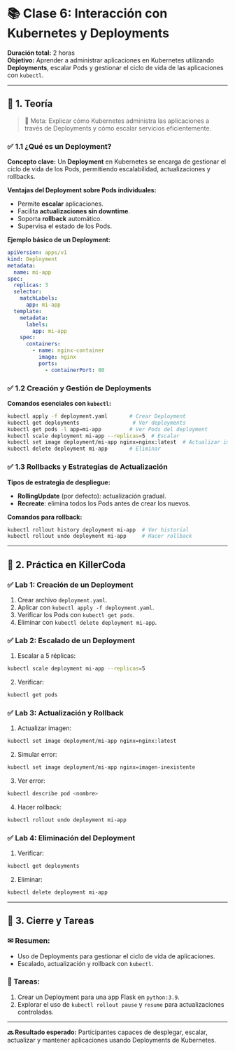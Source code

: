 # 📚 Clase 6: Interacción con Kubernetes y Deployments

**Duración total:** 2 horas  
**Objetivo:** Aprender a administrar aplicaciones en Kubernetes utilizando **Deployments**, escalar Pods y gestionar el ciclo de vida de las aplicaciones con `kubectl`.

---

## 🔹 1. Teoría

> 🚀 Meta: Explicar cómo Kubernetes administra las aplicaciones a través de Deployments y cómo escalar servicios eficientemente.

### ✅ 1.1 ¿Qué es un Deployment?

**Concepto clave:** Un **Deployment** en Kubernetes se encarga de gestionar el ciclo de vida de los Pods, permitiendo escalabilidad, actualizaciones y rollbacks.

**Ventajas del Deployment sobre Pods individuales:**

- Permite **escalar** aplicaciones.
- Facilita **actualizaciones sin downtime**.
- Soporta **rollback** automático.
- Supervisa el estado de los Pods.

**Ejemplo básico de un Deployment:**

```yaml
apiVersion: apps/v1
kind: Deployment
metadata:
  name: mi-app
spec:
  replicas: 3
  selector:
    matchLabels:
      app: mi-app
  template:
    metadata:
      labels:
        app: mi-app
    spec:
      containers:
        - name: nginx-container
          image: nginx
          ports:
            - containerPort: 80
```

### ✅ 1.2 Creación y Gestión de Deployments

**Comandos esenciales con `kubectl`:**

```sh
kubectl apply -f deployment.yaml       # Crear Deployment
kubectl get deployments                 # Ver deployments
kubectl get pods -l app=mi-app         # Ver Pods del deployment
kubectl scale deployment mi-app --replicas=5  # Escalar
kubectl set image deployment/mi-app nginx=nginx:latest  # Actualizar imagen
kubectl delete deployment mi-app       # Eliminar
```

### ✅ 1.3 Rollbacks y Estrategias de Actualización

**Tipos de estrategia de despliegue:**

- **RollingUpdate** (por defecto): actualización gradual.
- **Recreate**: elimina todos los Pods antes de crear los nuevos.

**Comandos para rollback:**

```sh
kubectl rollout history deployment mi-app  # Ver historial
kubectl rollout undo deployment mi-app     # Hacer rollback
```

---

## 🔹 2. Práctica en KillerCoda

### ✅ Lab 1: Creación de un Deployment

1. Crear archivo `deployment.yaml`.
2. Aplicar con `kubectl apply -f deployment.yaml`.
3. Verificar los Pods con `kubectl get pods`.
4. Eliminar con `kubectl delete deployment mi-app`.

### ✅ Lab 2: Escalado de un Deployment

1. Escalar a 5 réplicas:
```sh
kubectl scale deployment mi-app --replicas=5
```
2. Verificar:
```sh
kubectl get pods
```

### ✅ Lab 3: Actualización y Rollback

1. Actualizar imagen:
```sh
kubectl set image deployment/mi-app nginx=nginx:latest
```
2. Simular error:
```sh
kubectl set image deployment/mi-app nginx=imagen-inexistente
```
3. Ver error:
```sh
kubectl describe pod <nombre>
```
4. Hacer rollback:
```sh
kubectl rollout undo deployment mi-app
```

### ✅ Lab 4: Eliminación del Deployment

1. Verificar:
```sh
kubectl get deployments
```
2. Eliminar:
```sh
kubectl delete deployment mi-app
```

---

## 🔹 3. Cierre y Tareas

### ✉ Resumen:

- Uso de Deployments para gestionar el ciclo de vida de aplicaciones.
- Escalado, actualización y rollback con `kubectl`.

### 📅 Tareas:

1. Crear un Deployment para una app Flask en `python:3.9`.
2. Explorar el uso de `kubectl rollout pause` y `resume` para actualizaciones controladas.

---

**🔜 Resultado esperado:** Participantes capaces de desplegar, escalar, actualizar y mantener aplicaciones usando Deployments de Kubernetes.